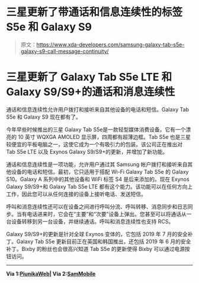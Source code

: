 # 三星更新了带通话和信息连续性的标签 S5e 和 Galaxy S9

> 原文：<https://www.xda-developers.com/samsung-galaxy-tab-s5e-galaxy-s9-call-message-continuity/>

# 三星更新了 Galaxy Tab S5e LTE 和 Galaxy S9/S9+的通话和消息连续性

通话和信息连续性允许用户拨打和接听来自其他设备的电话和短信。Galaxy Tab S5e 和 Galaxy S9 现在都有了。

今年早些时候推出的三星 Galaxy Tab S5e是一款轻型媒体消费设备。它有一个漂亮的 10 英寸 WQXGA AMOLED 显示屏，四周都有超薄边框。Tab S5e 也是三星较便宜的平板电脑之一，这使它成为一个有吸引力的包装。该公司正在推出对 Tab S5e LTE 以及 Exynos Galaxy S9/S9+的更新，并增加了新功能。

通话和信息连续性是一项功能，允许用户通过其 Samsung 帐户拨打和接听来自其他设备的电话和短信。最初，它只适用于搭配 Wi-Fi Galaxy Tab S5e 的 Galaxy S10。Galaxy A 系列中的其他设备和 WiFi 标签 S4 是后来添加的。现在 Exynos Galaxy S9/S9+和 Galaxy Tab S5e LTE 都有这个能力。该功能可以在任何方向上工作，因此您可以从任何连接的设备上接听电话、发送短信。

呼叫和消息连续性还可以在设备之间进行呼叫分流、呼叫转移、消息同步和日志同步。当有电话进来时，它会在“主要”和“次要”设备上弹出。您甚至可以将通话从一台设备转移到另一台设备，并继续通话。呼叫和消息连续性也支持 RCS。

Galaxy S9/S9+的更新是针对全球 Exynos 变体的，它包括 2019 年 7 月的安全补丁。Galaxy Tab S5e 更新目前正在英国和韩国推出，还包括 2019 年 6 月的安全补丁。Bixby 的粉丝也会很高兴知道 Tab S5e 的更新使得 Bixby 可以通过电源按钮访问。

* * *

**Via 1:[PiunikaWeb](https://piunikaweb.com/2019/07/18/samsung-to-bring-call-message-continuity-to-galaxy-s8-s9-note-8-note-9-by-q3-2019/)| Via 2:[SamMobile](https://www.sammobile.com/news/galaxy-tab-s5e-gets-bixby-voice-support-in-new-update/)**